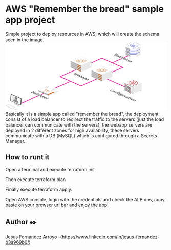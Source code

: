 # AWS "Remember the bread" sample app project
Simple project to deploy resources in AWS, which will create the schema seen in the image.
![plot](./images/1.jpg)
Basically it is a simple app called "remember the bread", the deployment consist of a load balancer to redirect the traffic to the servers (just the load balancer can communicate with the servers), the webapp servers are deployed in 2 different zones for high availability, these servers communicate with a DB (MySQL) which is configured through a Secrets Manager.

## How to runt it
Open a terminal and execute  terraform init

Then execute terraform plan

Finally execute terraform apply.

Open AWS console, login with the credentials and check the ALB dns, copy paste on your browser url bar and enjoy the app!


## Author ✒️
Jesus Fernandez Arroyo -(https://www.linkedin.com/in/jesus-fernandez-b3a969b0/)
